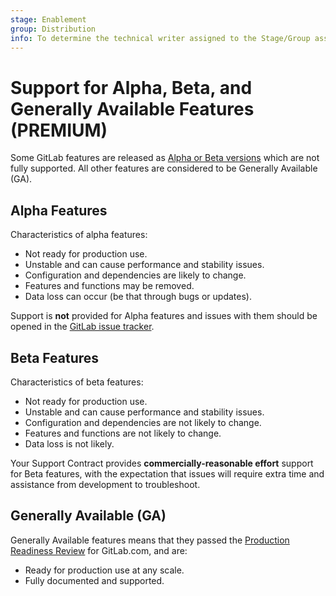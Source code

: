 ```yaml
---
stage: Enablement
group: Distribution
info: To determine the technical writer assigned to the Stage/Group associated with this page, see https://about.gitlab.com/handbook/engineering/ux/technical-writing/#assignments
---
```


<!-- any changes made to this page should be reflected in https://about.gitlab.com/support/statement-of-support.html#alpha--beta-features and https://about.gitlab.com/handbook/product/gitlab-the-product/#alpha-beta-ga -->

# Support for Alpha, Beta, and Generally Available Features **(PREMIUM)**

Some GitLab features are released as [Alpha or Beta versions](https://about.gitlab.com/support/statement-of-support.html#alpha--beta-features) which are not fully supported. All other features are considered to be Generally Available (GA).

## Alpha Features

Characteristics of alpha features:

- Not ready for production use.
- Unstable and can cause performance and stability issues.
- Configuration and dependencies are likely to change.
- Features and functions may be removed.
- Data loss can occur (be that through bugs or updates).

Support is **not** provided for Alpha features and issues with them should be opened in the [GitLab issue tracker](https://gitlab.com/gitlab-org/gitlab/issues).

## Beta Features

Characteristics of beta features:

- Not ready for production use.
- Unstable and can cause performance and stability issues.
- Configuration and dependencies are not likely to change.
- Features and functions are not likely to change.
- Data loss is not likely.

Your Support Contract provides **commercially-reasonable effort** support for Beta features, with the expectation that issues will require extra time and assistance from development to troubleshoot.

## Generally Available (GA)

Generally Available features means that they passed the [Production Readiness Review](https://gitlab.com/gitlab-com/gl-infra/readiness/-/blob/master/.gitlab/issue_templates/production_readiness.md) for GitLab.com, and are:

- Ready for production use at any scale.
- Fully documented and supported.
